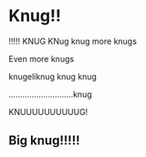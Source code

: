 # Knug!!
!!!!!
KNUG
KNug
knug
more knugs

Even more knugs

knugeliknug
knug knug

............................knug



KNUUUUUUUUUUG!

## Big knug!!!!!
